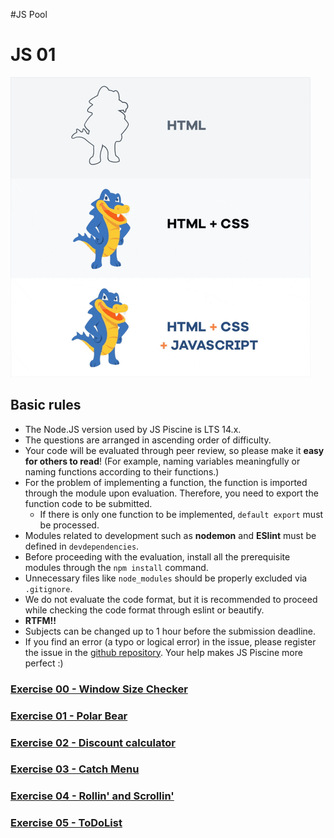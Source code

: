 #JS Pool

# JS 01

![](assets/dino.gif)

## Basic rules

* The Node.JS version used by JS Piscine is LTS 14.x.
* The questions are arranged in ascending order of difficulty.
* Your code will be evaluated through peer review, so please make it **easy for others to read**! (For example, naming variables meaningfully or naming functions according to their functions.)
* For the problem of implementing a function, the function is imported through the module upon evaluation. Therefore, you need to export the function code to be submitted.
  - If there is only one function to be implemented, `default export` must be processed.
* Modules related to development such as **nodemon** and **ESlint** must be defined in `devdependencies`.
* Before proceeding with the evaluation, install all the prerequisite modules through the `npm install` command.
* Unnecessary files like `node_modules` should be properly excluded via `.gitignore`.
* We do not evaluate the code format, but it is recommended to proceed while checking the code format through eslint or beautify.
* **RTFM!!**
* Subjects can be changed up to 1 hour before the submission deadline.
* If you find an error (a typo or logical error) in the issue, please register the issue in the [github repository](https://github.com/issamelferkh/Piscine_JS). Your help makes JS Piscine more perfect :)

### [Exercise 00 - Window Size Checker](ex00.md)
### [Exercise 01 - Polar Bear](ex01.md)
### [Exercise 02 - Discount calculator](ex02.md)
### [Exercise 03 - Catch Menu](ex03.md)
### [Exercise 04 - Rollin' and Scrollin'](ex04.md)
### [Exercise 05 - ToDoList](ex05.md)